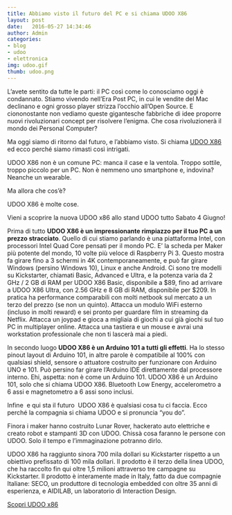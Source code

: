 ```yaml
---
title: Abbiamo visto il futuro del PC e si chiama UDOO X86
layout: post
date:   2016-05-27 14:34:46
author: Admin
categories: 
- blog
- udoo
- elettronica
img: udoo.gif
thumb: udoo.png
---
```


L’avete sentito da tutte le parti: il PC così come lo conosciamo oggi è condannato. Stiamo vivendo nell’Era Post PC, in cui le vendite del Mac declinano e ogni grosso player strizza
l’occhio all’Open Source. E ciononostante non vediamo queste gigantesche fabbriche di idee proporre nuovi rivoluzionari concept per risolvere l’enigma. Che cosa rivoluzionerà il mondo dei Personal Computer?

Ma oggi siamo di ritorno dal futuro, e l’abbiamo visto. Si chiama [UDOO X86](http://bit.ly/FabLabToscana) ed ecco perché siamo rimasti così intrigati.

UDOO X86 non è un comune PC: manca il case e la ventola. Troppo sottile, troppo piccolo per un PC. Non è nemmeno uno smartphone e, indovina? Neanche un wearable.

Ma allora che cos’è?

UDOO X86 è molte cose.

<p class="lead">
Vieni a scoprire la nuova UDOO x86 allo stand UDOO tutto Sabato 4 Giugno!
</p>


Prima di tutto **UDOO X86 è un impressionante rimpiazzo per il tuo PC a un prezzo stracciato​**. Quello di cui stiamo parlando è una piattaforma Intel, con processori Intel Quad
Core pensati per il mondo PC. E’ la scheda per Maker più potente del mondo, 10 volte più veloce di Raspberry Pi 3. Questo mostra fa girare fino a 3 schermi in 4K contemporaneamente, e può far girare Windows (persino Windows 10), Linux e anche Android. Ci sono tre modelli su Kickstarter, chiamati Basic, Advanced e Ultra, e la potenza varia da 2 GHz / 2 GB di RAM per UDOO X86 Basic, disponibile a $89, fino ad arrivare a UDOO X86 Ultra, con 2.56 GHz e 8 GB di RAM, disponibile per $209. In pratica ha performance comparabili con molti netbook sul mercato a un terzo del prezzo (se non un quinto). Attacca un modulo Wi­Fi esterno (incluso in molti reward) e sei pronto per guardare film in streaming da Netflix. Attacca un joypad e gioca a migliaia di giochi a cui già giochi sul tuo PC in multiplayer online. Attacca una tastiera e un mouse e avrai una workstation professionale che non ti lascerà mai a piedi.

In secondo luogo **UDOO X86 è un Arduino 101 a tutti gli effetti**.​ Ha lo stesso pinout layout di Arduino 101, in altre parole è compatibile al 100% con qualsiasi shield, sensore o attuatore costruito per funzionare con Arduino UNO e 101. Può persino far girare l’Arduino IDE direttamente dal processore interno. Ehi, aspetta: non è come un Arduino 101. UDOO X86 è un Arduino 101, solo che si chiama UDOO X86. Bluetooth Low Energy, accelerometro a 6 assi e magnetometro a 6 assi sono inclusi.

Infine ­ e qui sta il futuro ­ UDOO X86 è qualsiasi cosa tu ci faccia. Ecco perché la compagnia si chiama UDOO e si pronuncia “you do”. 

<p class="lead">Finora i maker hanno costruito Lunar Rover, hackerato auto elettriche e creato robot e stampanti 3D con UDOO. Chissà cosa faranno le persone con UDOO. Solo il tempo e l’immaginazione potranno dirlo.</p>

UDOO X86 ha raggiunto sinora 700 mila dollari su Kickstarter rispetto a un obiettivo prefissato di 100 mila dollari. Il prodotto è il terzo della linea UDOO, che ha raccolto fin qui oltre 1,5 milioni attraverso tre campagne su Kickstarter. Il prodotto è interamente made in Italy, fatto da due compagnie Italiane: SECO, un produttore di tecnologia embedded con oltre 35 anni di esperienza, e AIDILAB, un laboratorio di Interaction Design.


<div class="row centered">
    <div class="col-lg-12">
        <a href="http://bit.ly/FabLabToscana" class="btn btn-lg btn-success">Scopri UDOO x86</a>
    </div>
</div>